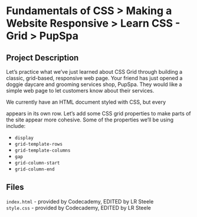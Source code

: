 # Fundamentals of CSS > Making a Website Responsive > Learn CSS - Grid > PupSpa
## Project Description
Let’s practice what we’ve just learned about CSS Grid through building a 
classic, grid-based, responsive web page. Your friend has just opened a doggie 
daycare and grooming services shop, PupSpa. They would like a simple web page 
to let customers know about their services.

We currently have an HTML document styled with CSS, but every <div> appears in
its own row. Let’s add some CSS grid properties to make parts of the site 
appear more cohesive. Some of the properties we’ll be using include:

- `display`
- `grid-template-rows`
- `grid-template-columns`
- `gap`
- `grid-column-start`
- `grid-column-end`

## Files
`index.html` - provided by Codecademy, EDITED by LR Steele  
`style.css` - provided by Codecademy, EDITED by LR Steele
